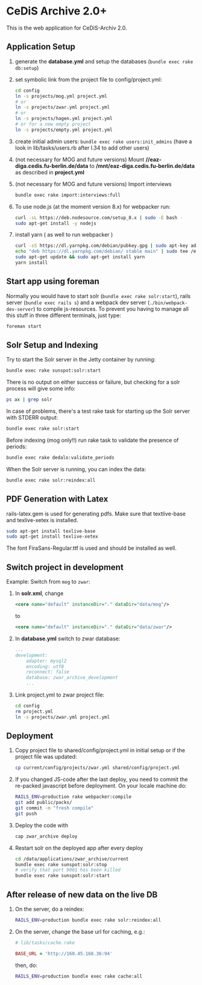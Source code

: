 # CeDiS Archive 2.0+

This is the web application for CeDiS-Archiv 2.0.

## Application Setup

1. generate the **database.yml** and setup the databases (`bundle exec rake db:setup`)

2. set symbolic link from the project file to config/project.yml:

    ```bash
    cd config
    ln -s projects/mog.yml project.yml
    # or
    ln -s projects/zwar.yml project.yml
    # or
    ln -s projects/hagen.yml project.yml
    # or for a new empty project
    ln -s projects/empty.yml project.yml
    ```

3. create initial admin users: `bundle exec rake users:init_admins`
   (have a look in lib/tasks/users.rb after l.34 to add other users)

4. (not necessary for MOG and future versions) Mount **//eaz-diga.cedis.fu-berlin.de/data** to **/mnt/eaz-diga.cedis.fu-berlin.de/data** as described in **project.yml**

5. (not necessary for MOG and future versions) Import interviews 
    ```bash
    bundle exec rake import:interviews:full
    ```
6. To use node.js (at the moment version 8.x) for webpacker run:

    ```bash
    curl -sL https://deb.nodesource.com/setup_8.x | sudo -E bash -
    sudo apt-get install -y nodejs
    ```
    
7. install yarn ( as well to run webpacker )

    ```bash
    curl -sS https://dl.yarnpkg.com/debian/pubkey.gpg | sudo apt-key add -
    echo "deb https://dl.yarnpkg.com/debian/ stable main" | sudo tee /etc/apt/sources.list.d/yarn.list
    sudo apt-get update && sudo apt-get install yarn
    yarn install
    ```
    
## Start app using foreman

Normally you would have to start solr (`bundle exec rake solr:start`), rails server (`bundle exec rails s`) and a webpack dev server (`./bin/webpack-dev-server`) to compile js-resources.
To prevent you having to manage all this stuff in three different terminals, just type:

```bash
foreman start
```

## Solr Setup and Indexing

Try to start the Solr server in the Jetty container by running:

```bash
bundle exec rake sunspot:solr:start
```

There is no output on either success or failure, but checking for a solr process will give some info:

```bash
ps ax | grep solr
```

In case of problems, there's a test rake task for starting up the Solr server with STDERR output:

```bash
bundle exec rake solr:start
```

Before indexing (mog only!!) run rake task to validate the presence of periods:

```bash
bundle exec rake dedalo:validate_periods
```

When the Solr server is running, you can index the data:

```bash
bundle exec rake solr:reindex:all
```

## PDF Generation with Latex
rails-latex.gem is used for generating pdfs.
Make sure that textlive-base and texlive-xetex is installed.
```bash
sudo apt-get install texlive-base
sudo apt-get install texlive-xetex 
``` 
The font FiraSans-Regular.ttf is used and should be installed as well. 



## Switch project in development

Example: Switch from `mog` to `zwar`:

1. In **solr.xml**, change

    ```xml
    <core name="default" instanceDir="." dataDir="data/mog"/>
    ```
    
    to
    
    ```xml
    <core name="default" instanceDir="." dataDir="data/zwar"/>
    ```
    
2. In **database.yml** switch to zwar database:
    
    ```yml
    ...
    development:
        adapter: mysql2
        encoding: utf8
        reconnect: false
        database: zwar_archive_development
        ...
    ```

3. Link project.yml to zwar project file:

    ```bash
    cd config
    rm project.yml
    ln -s projects/zwar.yml project.yml
    ```

## Deployment

1. Copy project file to shared/config/project.yml in initial setup or if the project file was updated:

    ```bash
    cp current/config/projects/zwar.yml shared/config/project.yml
    ```

2. If you changed JS-code after the last deploy, you need to commit the re-packed javascript before deployment. On your locale machine do:

    ```bash
    RAILS_ENV=production rake webpacker:compile
    git add public/packs/
    git commit -m "fresh compile"
    git push
    ```

3. Deploy the code with
    ```bash
    cap zwar_archive deploy
    ```

4. Restart solr on the deployed app after every deploy
    ```bash
    cd /data/applications/zwar_archive/current
    bundle exec rake sunspot:solr:stop
    # verify that port 9001 has been killed
    bundle exec rake sunspot:solr:start
    ```

## After release of new data on the live DB

1. On the server, do a reindex:

    ```bash
    RAILS_ENV=production bundle exec rake solr:reindex:all
    ```

2. On the server, change the base url for caching, e.g.:

    ```ruby
    # lib/tasks/cache.rake
    
    BASE_URL = 'http://160.45.168.36:94'
    ```
    then, do:

    ```bash
    RAILS_ENV=production bundle exec rake cache:all
    ```
